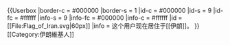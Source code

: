 {{Userbox
  |border-c = #000000
  |border-s = 1
  |id-c     = #000000
  |id-s     = 9
  |id-fc    = #ffffff
  |info-s   = 9
  |info-fc  = #000000
  |info-c   = #ffffff
  |id       = [[File:Flag_of_Iran.svg|60px]]
  |info     = 这个用户现在居住于[[伊朗]]。
}}
[[Category:伊朗維基人]]<noinclude>

</noinclude>